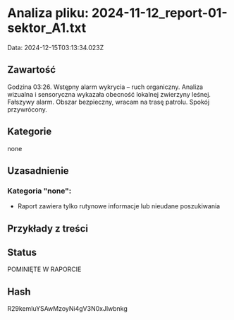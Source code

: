 # Analiza pliku: 2024-11-12_report-01-sektor_A1.txt
Data: 2024-12-15T03:13:34.023Z

## Zawartość
Godzina 03:26. Wstępny alarm wykrycia – ruch organiczny. Analiza wizualna i sensoryczna wykazała obecność lokalnej zwierzyny leśnej. Fałszywy alarm. Obszar bezpieczny, wracam na trasę patrolu. Spokój przywrócony.

## Kategorie
none

## Uzasadnienie


### Kategoria "none":
- Raport zawiera tylko rutynowe informacje lub nieudane poszukiwania


## Przykłady z treści




## Status
POMINIĘTE W RAPORCIE

## Hash
R29kemluYSAwMzoyNi4gV3N0xJlwbnkg
